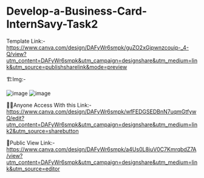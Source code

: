 # Develop-a-Business-Card-InternSavy-Task2
Template Link:-
https://www.canva.com/design/DAFyWr6smpk/guZO2xGjpwnzcouip-_4-Q/view?utm_content=DAFyWr6smpk&utm_campaign=designshare&utm_medium=link&utm_source=publishsharelink&mode=preview

🏗Img:-

![image](https://github.com/freinddeepti/Develop-a-Business-Card-InternSavy-Task2/assets/142092029/58cf9edc-c39c-4e91-b53d-7112d43657cc)
![image](https://github.com/freinddeepti/Develop-a-Business-Card-InternSavy-Task2/assets/142092029/70fb9028-bb94-430b-8fb8-3fd468684501)

🧑‍💻Anyone Access With this Link:-
https://www.canva.com/design/DAFyWr6smpk/wfFEDGSEDBnN7uqmGtfywQ/edit?utm_content=DAFyWr6smpk&utm_campaign=designshare&utm_medium=link2&utm_source=sharebutton

📢Public View Link:-
https://www.canva.com/design/DAFyWr6smpk/a4Us0L8iuV0C7KmrqbdZ7A/view?utm_content=DAFyWr6smpk&utm_campaign=designshare&utm_medium=link&utm_source=editor
